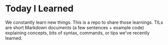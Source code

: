 # Today I Learned

We constantly learn new things. This is a repo to share those learnings. TILs are short Markdown documents (a few sentences + example code) explaining concepts, bits of syntax, commands, or tips we've recently learned.
